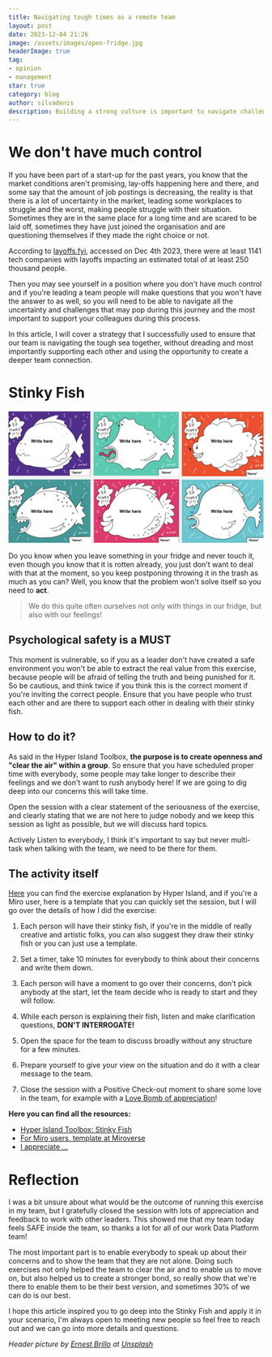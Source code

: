 ```yaml
---
title: Navigating tough times as a remote team
layout: post
date: 2023-12-04 21:26
image: /assets/images/open-fridge.jpg
headerImage: true
tag:
- opinion
- management
star: true
category: blog
author: silvadenis
description: Building a strong culture is important to navigate challenging moments like lay-offs as a remote team
---
```



# We don't have much control

If you have been part of a start-up for the past years, you know that the market conditions aren't promising, lay-offs happening here and there, and some say that the amount of job postings is decreasing, the reality is that there is a lot of uncertainty in the market, leading some workplaces to struggle and the worst, making people struggle with their situation. Sometimes they are in the same place for a long time and are scared to be laid off, sometimes they have just joined the organisation and are questioning themselves if they made the right choice or not.

According to [layoffs.fyi](https://layoffs.fyi/), accessed on Dec 4th 2023, there were at least 1141 tech companies with layoffs impacting an estimated total of at least 250 thousand people.

Then you may see yourself in a position where you don't have much control and if you're leading a team people will make questions that you won't have the answer to as well, so you will need to be able to navigate all the uncertainty and challenges that may pop during this journey and the most important to support your colleagues during this process.

In this article, I will cover a strategy that I successfully used to ensure that our team is navigating the tough sea together, without dreading and most importantly supporting each other and using the opportunity to create a deeper team connection.

# Stinky Fish

![Stinky Fish Example](/assets/images/stinky-fishes.png)

Do you know when you leave something in your fridge and never touch it, even though you know that it is rotten already, you just don't want to deal with that at the moment, so you keep postponing throwing it in the trash as much as you can? Well, you know that the problem won't solve itself so you need to **act**.

> We do this quite often ourselves not only with things in our fridge, but also with our feelings!

## Psychological safety is a MUST

This moment is vulnerable, so if you as a leader don't have created a safe environment you won't be able to extract the real value from this exercise, because people will be afraid of telling the truth and being punished for it. So be cautious, and think twice if you think this is the correct moment if you're inviting the correct people. Ensure that you have people who trust each other and are there to support each other in dealing with their stinky fish.

## How to do it?

As said in the Hyper Island Toolbox, **the purpose is to create openness and "clear the air" within a group**. So ensure that you have scheduled proper time with everybody, some people may take longer to describe their feelings and we don't want to rush anybody here! If we are going to dig deep into our concerns this will take time.

Open the session with a clear statement of the seriousness of the exercise, and clearly stating that we are not here to judge nobody and we keep this session as light as possible, but we will discuss hard topics.

Actively Listen to everybody, I think it's important to say but never multi-task when talking with the team, we need to be there for them.

## The activity itself

[Here](https://toolbox.hyperisland.com/stinky-fish-13d9ce8d-e64f-4085-8a06-8d212c627788) you can find the exercise explanation by Hyper Island, and if you're a Miro user, here is a template that you can quickly set the session, but I will go over the details of how I did the exercise:

1. Each person will have their stinky fish, if you're in the middle of really creative and artistic folks, you can also suggest they draw their stinky fish or you can just use a template.

2. Set a timer, take 10 minutes for everybody to think about their concerns and write them down.

3. Each person will have a moment to go over their concerns, don't pick anybody at the start, let the team decide who is ready to start and they will follow.

4. While each person is explaining their fish, listen and make clarification questions, **DON'T INTERROGATE!**

5. Open the space for the team to discuss broadly without any structure for a few minutes.

6. Prepare yourself to give your view on the situation and do it with a clear message to the team.

7. Close the session with a Positive Check-out moment to share some love in the team, for example with a [Love Bomb of appreciation](https://toolbox.hyperisland.com/feedback-i-appreciate)!

**Here you can find all the resources:**
- [Hyper Island Toolbox: Stinky Fish](https://toolbox.hyperisland.com/stinky-fish-13d9ce8d-e64f-4085-8a06-8d212c627788)
- [For Miro users, template at Miroverse](https://miro.com/miroverse/stinky-fish/)
- [I appreciate ...](https://toolbox.hyperisland.com/feedback-i-appreciate)

# Reflection

I was a bit unsure about what would be the outcome of running this exercise in my team, but I gratefully closed the session with lots of appreciation and feedback to work with other leaders. This showed me that my team today feels SAFE inside the team, so thanks a lot for all of our work Data Platform team!

The most important part is to enable everybody to speak up about their concerns and to show the team that they are not alone. Doing such exercises not only helped the team to clear the air and to enable us to move on, but also helped us to create a stronger bond, so really show that we're there to enable them to be their best version, and sometimes 30% of we can do is our best.

I hope this article inspired you to go deep into the Stinky Fish and apply it in your scenario, I'm always open to meeting new people so feel free to reach out and we can go into more details and questions.

*Header picture by [Ernest Brillo](https://unsplash.com/de/@ernest_brillo?utm_content=creditCopyText&utm_medium=referral&utm_source=unsplash)
at [Unsplash](https://unsplash.com/de/fotos/geoffneter-kuhlschrank-gefullt-mit-flaschen-02ldN7R6shw?utm_content=creditCopyText&utm_medium=referral&utm_source=unsplash)*